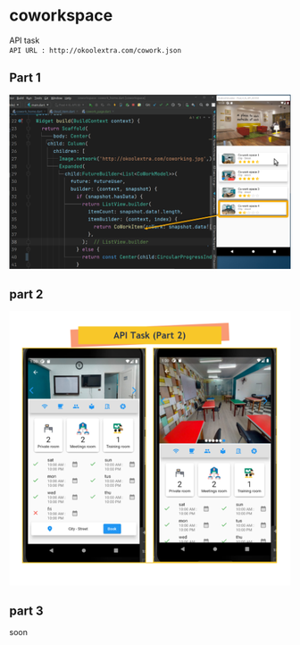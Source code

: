 # coworkspace

API task <br>
``
API URL : http://okoolextra.com/cowork.json
``

## Part 1
![part1](https://github.com/Ayman-Shehata/coworkspace/blob/cd3862c2473f2ed538707f7874bd544701bdb6b7/assets/images/2022-08-10_00-33-57.png)


## part 2 
![part1](https://github.com/Ayman-Shehata/coworkspace/blob/master/assets/images/2022-08-11_03-43-57.png)

## part 3
soon

